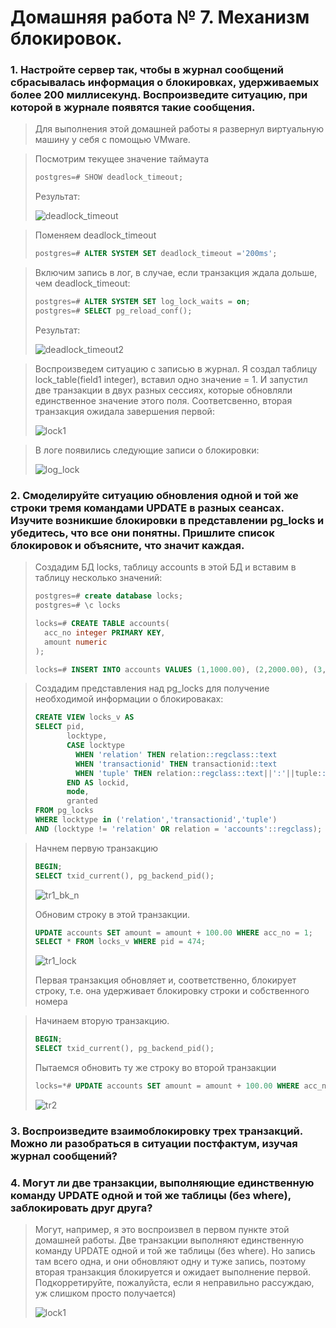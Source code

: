 # Домашняя работа № 7. Механизм блокировок.

### 1. Настройте сервер так, чтобы в журнал сообщений сбрасывалась информация о блокировках, удерживаемых более 200 миллисекунд. Воспроизведите ситуацию, при которой в журнале появятся такие сообщения.
> Для выполнения этой домашней работы я развернул виртуальную машину у себя с помощью VMware.

> Посмотрим текущее значение таймаута
> ```sql
> postgres=# SHOW deadlock_timeout;
> ```
>
> Результат:
>
> <image src="images/deadlock_timeout.png" alt="deadlock_timeout">

> Поменяем deadlock_timeout
> ```sql
> postgres=# ALTER SYSTEM SET deadlock_timeout ='200ms';
> ```

> Включим запись в лог, в случае, если транзакция ждала дольше, чем deadlock_timeout:
> ```sql
> postgres=# ALTER SYSTEM SET log_lock_waits = on;
> postgres=# SELECT pg_reload_conf();
> ```
> Результат:
>
> <image src="images/deadlock_timeout2.png" alt="deadlock_timeout2">

> Воспроизведем ситуацию с записью в журнал. Я создал таблицу lock_table(field1 integer), вставил одно значение = 1. И запустил две транзакции в двух разных сессиях, которые обновляли единственное значение этoго поля.
> Соответсвенно, вторая транзакция ожидала завершения первой:
>
> <image src="images/lock1.png" alt="lock1">

> В логе появились следующие записи о блокировки:
>
> <image src="images/log_lock.png" alt="log_lock">

### 2. Смоделируйте ситуацию обновления одной и той же строки тремя командами UPDATE в разных сеансах. Изучите возникшие блокировки в представлении pg_locks и убедитесь, что все они понятны. Пришлите список блокировок и объясните, что значит каждая.
> Создадим БД locks, таблицу accounts в этой БД и вставим в таблицу несколько значений:
> ```sql
> postgres=# create database locks;
> postgres=# \c locks
> 
> locks=# CREATE TABLE accounts(
>   acc_no integer PRIMARY KEY,
>   amount numeric
> );
> 
> locks=# INSERT INTO accounts VALUES (1,1000.00), (2,2000.00), (3,3000.00);
> ```

> Создадим представления над pg_locks для получение необходимой информации о блокироваках:
> ```sql
> CREATE VIEW locks_v AS
> SELECT pid,
>        locktype,
>        CASE locktype
>          WHEN 'relation' THEN relation::regclass::text
>          WHEN 'transactionid' THEN transactionid::text
>          WHEN 'tuple' THEN relation::regclass::text||':'||tuple::text
>        END AS lockid,
>        mode,
>        granted
> FROM pg_locks
> WHERE locktype in ('relation','transactionid','tuple')
> AND (locktype != 'relation' OR relation = 'accounts'::regclass);
> ```

> Начнем первую транзакцию 
> ```sql
> BEGIN;
> SELECT txid_current(), pg_backend_pid();
> ```
>
> <image src="images/tr1_bk_n.png" alt="tr1_bk_n">
>
> Обновим строку в этой транзакции.
> ```sql
> UPDATE accounts SET amount = amount + 100.00 WHERE acc_no = 1;
> SELECT * FROM locks_v WHERE pid = 474;
> ```
> <image src="images/tr1_lock.png" alt="tr1_lock">
>
> Первая транзакция обновляет и, соответственно, блокирует строку, т.е. она удерживает блокировку строки и собственного номера

> Начинаем вторую транзакцию.
> ```sql
> BEGIN;
> SELECT txid_current(), pg_backend_pid();
> ```
>
> Пытаемся обновить ту же строку во второй транзакции
> ```sql
> locks=*# UPDATE accounts SET amount = amount + 100.00 WHERE acc_no = 1;
> ```
>
> <image src="images/tr2.png" alt="tr2">

### 3. Воспроизведите взаимоблокировку трех транзакций. Можно ли разобраться в ситуации постфактум, изучая журнал сообщений?

### 4. Могут ли две транзакции, выполняющие единственную команду UPDATE одной и той же таблицы (без where), заблокировать друг друга?
> Могут, например, я это воспроизвел в первом пункте этой домашней работы. Две транзакции выполняют единственную команду UPDATE одной и той же таблицы (без where).
> Но запись там всего одна, и они обновляют одну и туже запись, поэтому вторая транзакция блокируется и ожидает выполнение первой.
> Подкорретируйте, пожалуйста, если я неправильно рассуждаю, уж слишком просто получается)
>
> <image src="images/lock1.png" alt="lock1">